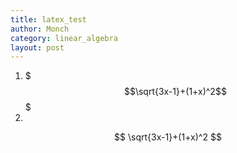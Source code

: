 ```yaml
---
title: latex_test
author: Monch
category: linear_algebra
layout: post
---
```




1. $$$\sqrt{3x-1}+(1+x)^2$$$
2. 

$$
\sqrt{3x-1}+(1+x)^2
$$


